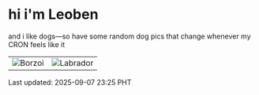 # hi i'm Leoben

and i like dogs—so have some random dog pics that change whenever my CRON feels like it

|  |  |
|--------|----------|
| ![Borzoi](https://random-dog-vercel.vercel.app/api/random-borzoi?v=1757258758) | ![Labrador](https://random-dog-vercel.vercel.app/api/random-labrador?v=1757258758) |

Last updated: 2025-09-07 23:25 PHT
